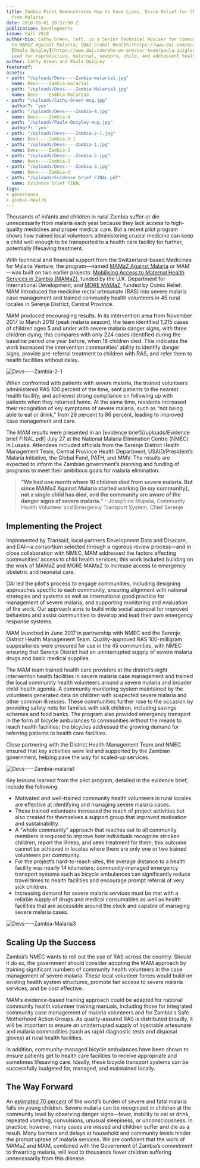 ```yaml
---
title: Zambia Pilot Demonstrates How to Save Lives, Scale Relief for Children Suffering
  from Malaria
date: 2018-08-01 18:57:00 Z
publication: Developments
issue: Fall 2018
author-bio: Cathy Green, left, is a Senior Technical Adviser for Community Engagement
  to MAMaZ Against Malaria; [DAI Global Health](https://www.dai.com/our-work/solutions/global-health)’s
  [Paula Quigley](https://www.dai.com/who-we-are/our-team/paula-quigley) is a Technical
  Lead for reproductive, maternal, newborn, child, and adolescent health.
author: Cathy Green and Paula Quigley
featured?: 
assets:
- path: "/uploads/Devs----Zambia-malaria1.jpg"
  name: Devs----Zambia-malaria1
- path: "/uploads/Devs----Zambia-Malaria3.jpg"
  name: Devs----Zambia-Malaria3
- path: "/uploads/Cathy-Green-mug.jpg"
  author?: 'yes'
- path: "/uploads/Devs----Zambia-4.jpg"
  name: Devs----Zambia-4
- path: "/uploads/Paula-Quigley-mug.jpg"
  author?: 'yes'
- path: "/uploads/Devs----Zambia-2-1.jpg"
  name: Devs----Zambia-2-1
- path: "/uploads/Devs----Zambia-1.jpg"
  name: Devs----Zambia-1
- path: "/uploads/Devs----Zambia-2.jpg"
  name: Devs----Zambia-2
- path: "/uploads/Devs----Zambia-3.jpg"
  name: Devs----Zambia-3
- path: "/uploads/Evidence brief FINAL.pdf"
  name: Evidence brief FINAL
tags:
- governance
- global-health
---
```


Thousands of infants and children in rural Zambia suffer or die unnecessarily from malaria each year because they lack access to high-quality medicines and proper medical care. But a recent pilot program shows how trained local volunteers administering crucial medicine can keep a child well enough to be transported to a health care facility for further, potentially lifesaving treatment.




With technical and financial support from the Switzerland-based Medicines for Malaria Venture, the program—named [MAMaZ Against Malaria](https://www.dai.com/our-work/projects/zambia-mamaz-against-malaria) or MAM—was built on two earlier projects: [Mobilising Access to Maternal Health Services in Zambia (MAMaZ)](https://www.dai.com/our-work/projects/zambia-moblising-access-to-maternal-health-services-mamaz), funded by the U.K. Department for International Development; and [MORE MAMaZ](https://www.dai.com/our-work/projects/zambia-more-mobilising-access-to-maternal-health-services), funded by Comic Relief. MAM introduced the medicine rectal artesunate (RAS) into severe malaria case management and trained community health volunteers in 45 rural locales in Serenje District, Central Province.

MAM produced encouraging results. In its intervention area from November 2017 to March 2018 (peak malaria season), the team identified 1,215 cases of children ages 5 and under with severe malaria danger signs, with three children dying; this compares with only 224 cases identified during the baseline period one year before, when 18 children died. This indicates the work increased the intervention communities’ ability to identify danger signs, provide pre-referral treatment to children with RAS, and refer them to health facilities without delay. 

![Devs----Zambia-2-1](/uploads/Devs----Zambia-2-1.jpg "Photo: Toby Madden/Transaid") 

When confronted with patients with severe malaria, the trained volunteers administered RAS 100 percent of the time, sent patients to the nearest health facility, and achieved strong compliance on following up with patients when they returned home. At the same time, residents increased their recognition of key symptoms of severe malaria, such as “not being able to eat or drink,” from 29 percent to 86 percent, leading to improved case management and care.

The MAM results were presented in an [evidence brief](/uploads/Evidence brief FINAL.pdf) July 27 at the National Malaria Elimination Centre (NMEC) in Lusaka. Attendees included officials from the Serenje District Health Management Team, Central Province Health Department, USAID/President’s Malaria Initiative, the Global Fund, PATH, and MMV. The results are expected to inform the Zambian government’s planning and funding of programs to meet their ambitious goals for malaria elimination.

> **“We had one month where 10 children died from severe malaria. But since MAMaZ Against Malaria started working [in my community], not a single child has died, and the community are aware of the danger signs of severe malaria.”**—Josephine Mupeta, Community Health Volunteer and Emergency Transport System, Chief Serenje

## Implementing the Project

Implemented by Transaid, local partners Development Data and Disacare, and DAI—a consortium selected through a rigorous review process—and in close collaboration with NMEC, MAM addressed the factors affecting communities' access to child health services; this work included building on the work of MAMaZ and MORE MAMaZ to increase access to emergency obstetric and neonatal care. 

DAI led the pilot's process to engage communities, including designing approaches specific to each community, ensuring alignment with national strategies and systems as well as international good practice for management of severe malaria, and supporting monitoring and evaluation of the work. Our approach aims to build wide social approval for improved behaviors and assist communities to develop and lead their own emergency response systems.

MAM launched in June 2017 in partnership with NMEC and the Serenje District Health Management Team. Quality-approved RAS 100-milligram suppositories were procured for use in the 45 communities, with NMEC ensuring that Serenje District had an uninterrupted supply of severe malaria drugs and basic medical supplies.

The MAM team trained health care providers at the district’s eight intervention health facilities in severe malaria case management and trained the local community health volunteers around a severe malaria and broader child-health agenda. A community monitoring system maintained by the volunteers generated data on children with suspected severe malaria and other common illnesses. These communities further rose to the occasion by providing safety nets for families with sick children, including savings schemes and food banks. The program also provided emergency transport in the form of bicycle ambulances to communities without the means to reach health facilities; the bicycles addressed the growing demand for referring patients to health care facilities.

Close partnering with the District Health Management Team and NMEC ensured that key activities were led and supported by the Zambian government, helping pave the way for scaled-up services.

![Devs----Zambia-malaria1](/uploads/Devs----Zambia-malaria1.jpg "Photo: Toby Madden/Transaid.") 

Key lessons learned from the pilot program, detailed in the evidence brief, include the following:

* Motivated and well-trained community health volunteers in rural locales are effective at identifying and managing severe malaria cases.
* These trained volunteers increased the reach of project activities but also created for themselves a support group that improved motivation and sustainability. 
* A “whole community” approach that reaches out to all community members is required to improve how individuals recognize stricken children, report the illness, and seek treatment for them; this outcome cannot be achieved in locales where there are only one or two trained volunteers per community.
* For the project’s hard-to-reach sites, the average distance to a health facility was nearly 14 kilometers; community-managed emergency transport systems such as bicycle ambulances can significantly reduce travel times to health facilities and encourage prompt referral of very sick children. 
* Increasing demand for severe malaria services must be met with a reliable supply of drugs and medical consumables as well as health facilities that are accessible around the clock and capable of managing severe malaria cases.

![Devs----Zambia-Malaria3](/uploads/Devs----Zambia-Malaria3.jpg "Photo: Toby Madden/Transaid.") 

## Scaling Up the Success

Zambia’s NMEC wants to roll out the use of RAS across the country. Should it do so, the government should consider adopting the MAM approach by training significant numbers of community health volunteers in the case management of severe malaria. These local volunteer forces would build on existing health system structures, promote fair access to severe malaria services, and be cost effective.

MAM’s evidence-based training approach could be adapted for national community health volunteer training manuals, including those for integrated community case management of malaria volunteers and for Zambia's Safe Motherhood Action Groups. As quality-assured RAS is distributed broadly, it will be important to ensure an uninterrupted supply of injectable artesunate and malaria commodities (such as rapid diagnostic tests and disposal gloves) at rural health facilities. 

In addition, community-managed bicycle ambulances have been shown to ensure patients get to health care facilities to receive  appropriate and sometimes lifesaving care. Ideally, these bicycle transport systems can be successfully budgeted for, managed, and maintained locally.

## The Way Forward

An [estimated 70 percent](http://www.who.int/malaria/publications/world-malaria-report-2017/en/) of the world’s burden of severe and fatal malaria falls on young children. Severe malaria can be recognized in children at the community level by observing danger signs—fever, inability to eat or drink, repeated vomiting, convulsions, unusual sleepiness, or unconsciousness. In practice, however, many cases are missed and children suffer and die as a result. Many barriers and delays at household and community levels hinder the prompt uptake of malaria services. We are confident that the work of MAMaZ and MAM, combined with the Government of Zambia’s commitment to thwarting malaria, will lead to thousands fewer children suffering unnecessarily from this disease.

